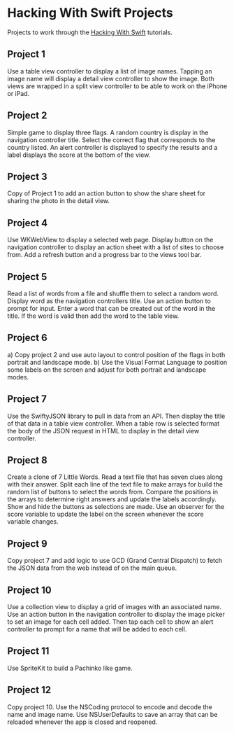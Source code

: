 # Hacking With Swift Projects

Projects to work through the [Hacking With Swift](https://www.hackingwithswift.com) tutorials.

## Project 1
Use a table view controller to display a list of image names. Tapping an image name
will display a detail view controller to show the image. Both views are wrapped in
a split view controller to be able to work on the iPhone or iPad.

## Project 2
Simple game to display three flags. A random country is display in the navigation
controller title. Select the correct flag that corresponds to the country listed.
An alert controller is displayed to specify the results and a label displays the
score at the bottom of the view.

## Project 3
Copy of Project 1 to add an action button to show the share sheet for sharing the
photo in the detail view.

## Project 4
Use WKWebView to display a selected web page. Display button on the navigation
controller to display an action sheet with a list of sites to choose from. Add a
refresh button and a progress bar to the views tool bar.

## Project 5
Read a list of words from a file and shuffle them to select a random word. Display
word as the navigation controllers title. Use an action button to prompt for input.
Enter a word that can be created out of the word in the title. If the word is
valid then add the word to the table view.

## Project 6
a) Copy project 2 and use auto layout to control position of the flags in both
portrait and landscape mode.
b) Use the Visual Format Language to position some labels on the screen and adjust
for both portrait and landscape modes.

## Project 7
Use the SwiftyJSON library to pull in data from an API. Then display the title of
that data in a table view controller. When a table row is selected format the body
of the JSON request in HTML to display in the detail view controller.

## Project 8
Create a clone of 7 Little Words. Read a text file that has seven clues along
with their answer. Split each line of the text file to make arrays for build the
random list of buttons to select the words from. Compare the positions in the arrays
to determine right answers and update the labels accordingly. Show and hide the
buttons as selections are made. Use an observer for the score variable to update
the label on the screen whenever the score variable changes.

## Project 9
Copy project 7 and add logic to use GCD (Grand Central Dispatch) to fetch the JSON
data from the web instead of on the main queue.

## Project 10
Use a collection view to display a grid of images with an associated name. Use an
action button in the navigation controller to display the image picker to set an
image for each cell added. Then tap each cell to show an alert controller to prompt
for a name that will be added to each cell.

## Project 11
Use SpriteKit to build a Pachinko like game.

## Project 12
Copy project 10. Use the NSCoding protocol to encode and decode the name and image
name. Use NSUserDefaults to save an array that can be reloaded whenever the app
is closed and reopened.
